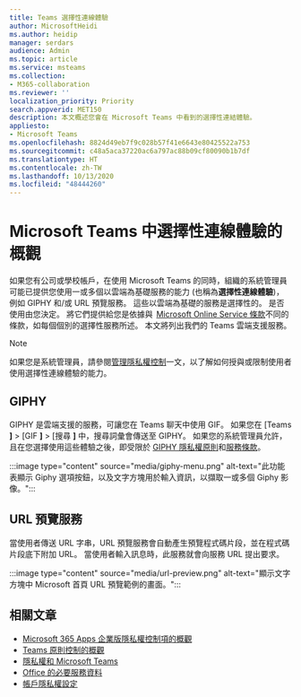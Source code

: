 ```yaml
---
title: Teams 選擇性連線體驗
author: MicrosoftHeidi
ms.author: heidip
manager: serdars
audience: Admin
ms.topic: article
ms.service: msteams
ms.collection:
- M365-collaboration
ms.reviewer: ''
localization_priority: Priority
search.appverid: MET150
description: 本文概述您會在 Microsoft Teams 中看到的選擇性連結體驗。
appliesto:
- Microsoft Teams
ms.openlocfilehash: 8824d49eb7f9c028b57f41e6643e80425522a753
ms.sourcegitcommit: c48a5aca37220ac6a797ac88b09cf80090b1b7df
ms.translationtype: HT
ms.contentlocale: zh-TW
ms.lasthandoff: 10/13/2020
ms.locfileid: "48444260"
---
```

# <a name="overview-of-optional-connected-experiences-in-microsoft-teams"></a>Microsoft Teams 中選擇性連線體驗的概觀

如果您有公司或學校帳戶，在使用 Microsoft Teams 的同時，組織的系統管理員可能已提供您使用一或多個以雲端為基礎服務的能力 (也稱為**選擇性連線體驗**)，例如 GIPHY 和/或 URL 預覽服務。 這些以雲端為基礎的服務是選擇性的。 是否使用由您決定。 將它們提供給您是依據與  [Microsoft Online Service 條款](https://www.microsoft.com/licensing/product-licensing/products)不同的條款，如每個個別的選擇性服務所述。 本文將列出我們的 Teams 雲端支援服務。

> [!NOTE]
> 如果您是系統管理員，請參閱[管理隱私權控制](https://docs.microsoft.com/deployoffice/privacy/manage-privacy-controls)一文，以了解如何授與或限制使用者使用選擇性連線體驗的能力。

## <a name="giphy"></a>GIPHY

GIPHY 是雲端支援的服務，可讓您在 Teams 聊天中使用 GIF。 如果您在 [Teams **]** > [GIF **]** > [搜尋 **]** 中，搜尋詞彙會傳送至 GIPHY。 如果您的系統管理員允許，且在您選擇使用這些體驗之後，即受限於 [GIPHY 隱私權原則](https://support.giphy.com/hc/articles/360032872931-GIPHY-Privacy-Policy)和[服務條款](https://support.giphy.com/hc/articles/360020027752-GIPHY-User-Terms-of-Service)。

:::image type="content" source="media/giphy-menu.png" alt-text="此功能表顯示 Giphy 選項按鈕，以及文字方塊用於輸入資訊，以擷取一或多個 Giphy 影像。":::

## <a name="url-preview-service"></a>URL 預覽服務

當使用者傳送 URL 字串，URL 預覽服務會自動產生預覽程式碼片段，並在程式碼片段底下附加 URL。 當使用者輸入訊息時，此服務就會向服務 URL 提出要求。

:::image type="content" source="media/url-preview.png" alt-text="顯示文字方塊中 Microsoft 首頁 URL 預覽範例的畫面。":::

## <a name="related-articles"></a>相關文章

- [Microsoft 365 Apps 企業版隱私權控制項的概觀](https://docs.microsoft.com/deployoffice/privacy/overview-privacy-controls)
- [Teams 原則控制的概觀](policy-control-overview.md)
- [隱私權和 Microsoft Teams](teams-privacy.md)
- [Office 的必要服務資料](https://docs.microsoft.com/deployoffice/privacy/required-service-data)
- [帳戶隱私權設定](https://support.microsoft.com/office/3e7bc183-bf52-4fd0-8e6b-78978f7f121b)
